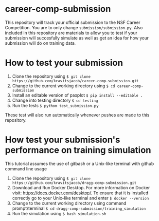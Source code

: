 # career-comp-submission
This repository will track your official submission to the NSF Career Competition. You are to only change `submission/submission.py`. Also included in this repository are materials to allow you to test if your submission will succesfully simulate as well as get an idea for how your submission will do on training data. 

# How to test your submission
1. Clone the repository using `$ git clone https://github.com/kravitsjacob/career-comp-submission.git`
2. Change to the current working directory using `$ cd career-comp-submission`
3. Install an editable version of paxplot `$ pip install --editable .`
4. Change into testing directory `$ cd testing`
5. Run the tests `$ python test_submission.py`

These test will also run automatically whenever pushes are made to this repository. 

# How test your submission's performance on training simulation
This tutorial assumes the use of gitbash or a Unix-like terminal with github command line usage
1. Clone the repository using `$ git clone https://github.com/kravitsjacob/dragg-comp-submission.git`
2. Download and Run Docker Desktop. For more information on Docker visit: https://docs.docker.com/desktop/. To ensure 
that it is installed correctly go to your Unix-like terminal and enter `$ docker --version`
3. Change to the current working directory using command prompt/terminal `$ cd dragg-comp-submission/training_simulation`
4. Run the simulation using `$ bash simulation.sh`
